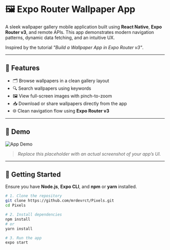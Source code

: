 # 🖼️ Expo Router Wallpaper App

A sleek wallpaper gallery mobile application built using **React Native**, **Expo Router v3**, and remote APIs. This app demonstrates modern navigation patterns, dynamic data fetching, and an intuitive UX.

Inspired by the tutorial *"Build a Wallpaper App in Expo Router v3"*.

---

## 🌟 Features

- 🗂 Browse wallpapers in a clean gallery layout
- 🔍 Search wallpapers using keywords
- 🖼️ View full-screen images with pinch-to-zoom
- 📥 Download or share wallpapers directly from the app
- 🌐 Clean navigation flow using **Expo Router v3**

---

## 📸 Demo

![App Demo](./public/demo-screenshot.png)

> *Replace this placeholder with an actual screenshot of your app’s UI.*

---

## 🚀 Getting Started

Ensure you have **Node.js**, **Expo CLI**, and **npm** or **yarn** installed.

```bash
# 1. Clone the repository
git clone https://github.com/mrdevrct/Pixels.git
cd Pixels

# 2. Install dependencies
npm install
# or
yarn install

# 3. Run the app
expo start
